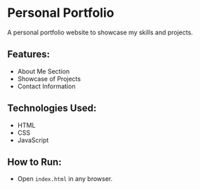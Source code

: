 # Personal Portfolio

A personal portfolio website to showcase my skills and projects.

## Features:
- About Me Section
- Showcase of Projects
- Contact Information

## Technologies Used:
- HTML
- CSS
- JavaScript

## How to Run:
- Open `index.html` in any browser.
